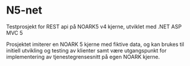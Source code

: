 N5-net
======

Testprosjekt for REST api på NOARK5 v4 kjerne, utviklet med .NET ASP MVC 5

Prosjektet imiterer en NOARK 5 kjerne med fiktive data, og kan brukes til initiell utvikling og testing av klienter samt være utgangspunkt for implementering av tjenestegrensesnitt på egen NOARK kjerne.
